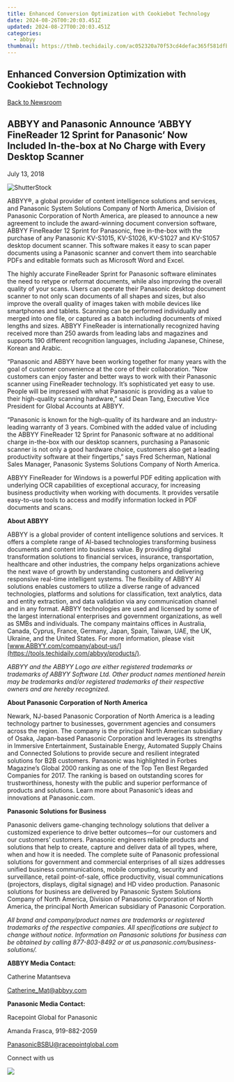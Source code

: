 ```yaml
---
title: Enhanced Conversion Optimization with Cookiebot Technology
date: 2024-08-26T00:20:03.451Z
updated: 2024-08-27T00:20:03.451Z
categories:
  - abbyy
thumbnail: https://thmb.techidaily.com/ac052320a70f53cd4defac365f581dfb457a1cc20abd20579ee272bb28f0f35e.jpg
---
```


## Enhanced Conversion Optimization with Cookiebot Technology

[Back to Newsroom](https://tools.techidaily.com/abbyy/products/)

## ABBYY and Panasonic Announce ‘ABBYY FineReader 12 Sprint for Panasonic’ Now Included In-the-box at No Charge with Every Desktop Scanner

July 13, 2018

![ShutterStock](https://content.abbyy.com/-/media/project/abbyy/abbyy/branchtemplates/shutterstock_1272462163_1296-x-729.jpg?h=729&iar=0&w=1296)

ABBYY®, a global provider of content intelligence solutions and services, and Panasonic System Solutions Company of North America, Division of Panasonic Corporation of North America, are pleased to announce a new agreement to include the award-winning document conversion software, ABBYY FineReader 12 Sprint for Panasonic, free in-the-box with the purchase of any Panasonic KV-S1015, KV-S1026, KV-S1027 and KV-S1057 desktop document scanner. This software makes it easy to scan paper documents using a Panasonic scanner and convert them into searchable PDFs and editable formats such as Microsoft Word and Excel.

The highly accurate FineReader Sprint for Panasonic software eliminates the need to retype or reformat documents, while also improving the overall quality of your scans. Users can operate their Panasonic desktop document scanner to not only scan documents of all shapes and sizes, but also improve the overall quality of images taken with mobile devices like smartphones and tablets. Scanning can be performed individually and merged into one file, or captured as a batch including documents of mixed lengths and sizes. ABBYY FineReader is internationally recognized having received more than 250 awards from leading labs and magazines and supports 190 different recognition languages, including Japanese, Chinese, Korean and Arabic.

“Panasonic and ABBYY have been working together for many years with the goal of customer convenience at the core of their collaboration. “Now customers can enjoy faster and better ways to work with their Panasonic scanner using FineReader technology. It’s sophisticated yet easy to use. People will be impressed with what Panasonic is providing as a value to their high-quality scanning hardware,” said Dean Tang, Executive Vice President for Global Accounts at ABBYY.

“Panasonic is known for the high-quality of its hardware and an industry-leading warranty of 3 years. Combined with the added value of including the ABBYY FineReader 12 Sprint for Panasonic software at no additional charge in-the-box with our desktop scanners, purchasing a Panasonic scanner is not only a good hardware choice, customers also get a leading productivity software at their fingertips,” says Fred Scherman, National Sales Manager, Panasonic Systems Solutions Company of North America.

ABBYY FineReader for Windows is a powerful PDF editing application with underlying OCR capabilities of exceptional accuracy, for increasing business productivity when working with documents. It provides versatile easy-to-use tools to access and modify information locked in PDF documents and scans.  
  
**About ABBYY** 

ABBYY is a global provider of content intelligence solutions and services. It offers a complete range of AI-based technologies transforming business documents and content into business value. By providing digital transformation solutions to financial services, insurance, transportation, healthcare and other industries, the company helps organizations achieve the next wave of growth by understanding customers and delivering responsive real-time intelligent systems. The flexibility of ABBYY AI solutions enables customers to utilize a diverse range of advanced technologies, platforms and solutions for classification, text analytics, data and entity extraction, and data validation via any communication channel and in any format. ABBYY technologies are used and licensed by some of the largest international enterprises and government organizations, as well as SMBs and individuals. The company maintains offices in Australia, Canada, Cyprus, France, Germany, Japan, Spain, Taiwan, UAE, the UK, Ukraine, and the United States. For more information, please visit [www.ABBYY.com/company/about-us/](https://tools.techidaily.com/abbyy/products/).

_ABBYY and the ABBYY Logo are either registered trademarks or trademarks of ABBYY Software Ltd. Other product names mentioned herein may be trademarks and/or registered trademarks of their respective owners and are hereby recognized._  
  
**About Panasonic Corporation of North America** 

Newark, NJ-based Panasonic Corporation of North America is a leading technology partner to businesses, government agencies and consumers across the region. The company is the principal North American subsidiary of Osaka, Japan-based Panasonic Corporation and leverages its strengths in Immersive Entertainment, Sustainable Energy, Automated Supply Chains and Connected Solutions to provide secure and resilient integrated solutions for B2B customers. Panasonic was highlighted in Forbes Magazine’s Global 2000 ranking as one of the Top Ten Best Regarded Companies for 2017\. The ranking is based on outstanding scores for trustworthiness, honesty with the public and superior performance of products and solutions. Learn more about Panasonic’s ideas and innovations at Panasonic.com.  
  
**Panasonic Solutions for Business** 

Panasonic delivers game-changing technology solutions that deliver a customized experience to drive better outcomes—for our customers and our customers’ customers. Panasonic engineers reliable products and solutions that help to create, capture and deliver data of all types, where, when and how it is needed. The complete suite of Panasonic professional solutions for government and commercial enterprises of all sizes addresses unified business communications, mobile computing, security and surveillance, retail point-of-sale, office productivity, visual communications (projectors, displays, digital signage) and HD video production. Panasonic solutions for business are delivered by Panasonic System Solutions Company of North America, Division of Panasonic Corporation of North America, the principal North American subsidiary of Panasonic Corporation.

_All brand and company/product names are trademarks or registered trademarks of the respective companies. All specifications are subject to change without notice. Information on Panasonic solutions for business can be obtained by calling 877-803-8492 or at us.panasonic.com/business-solutions/._  
  
**ABBYY Media Contact:** 

Catherine Matantseva

[Catherine\_Mat@abbyy.com](https://tools.techidaily.com/abbyy/products/)  
  
**Panasonic Media Contact:**

Racepoint Global for Panasonic

Amanda Frasca, 919-882-2059

PanasonicBSBU@racepointglobal.com

  
Connect with us

<ins class="adsbygoogle"
     style="display:block"
     data-ad-format="autorelaxed"
     data-ad-client="ca-pub-7571918770474297"
     data-ad-slot="1223367746"></ins>



<ins class="adsbygoogle"
     style="display:block"
     data-ad-client="ca-pub-7571918770474297"
     data-ad-slot="8358498916"
     data-ad-format="auto"
     data-full-width-responsive="true"></ins>

<!-- affiliate ads begin -->
<a href="https://shop.mondly.com/affiliate.php?ACCOUNT=ATISTUDI&AFFILIATE=108875&PATH=https%3A%2F%2Fwww.mondly.com%3FAFFILIATE%3D108875%26RESOURCE%3D%2BEducational%2B970x90%2B"><img src="https://secure.avangate.com/images/merchant/69c418c33ec2e1a4267fa9bb77fa1428/educational-970x90.gif" border="0"></a>
<!-- affiliate ads end -->

